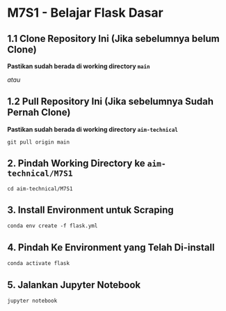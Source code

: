# M7S1 - Belajar Flask Dasar

## 1.1 Clone Repository Ini (Jika sebelumnya belum Clone)
**Pastikan sudah berada di working directory `main`**
 
 *atau*
 
## 1.2 Pull Repository Ini (Jika sebelumnya Sudah Pernah Clone)
 **Pastikan sudah berada di working directory `aim-technical`**
 ```
 git pull origin main
 ```
 
## 2. Pindah Working Directory ke `aim-technical/M7S1`
```
cd aim-technical/M7S1
```

## 3. Install Environment untuk Scraping
```
conda env create -f flask.yml
```

## 4. Pindah Ke Environment yang Telah Di-install
```
conda activate flask
```

## 5. Jalankan Jupyter Notebook
```
jupyter notebook
```
